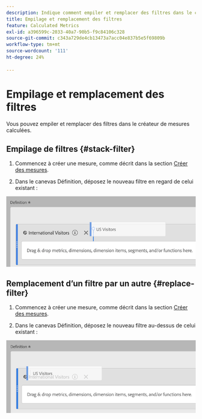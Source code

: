 ```yaml
---
description: Indique comment empiler et remplacer des filtres dans le créateur de mesures calculées.
title: Empilage et remplacement des filtres
feature: Calculated Metrics
exl-id: a396599c-2033-40a7-90b5-f9c84106c328
source-git-commit: c343a729de4cb13473a7acc04e837b5e5f69809b
workflow-type: tm+mt
source-wordcount: '111'
ht-degree: 24%

---
```


# Empilage et remplacement des filtres

Vous pouvez empiler et remplacer des filtres dans le créateur de mesures calculées.

## Empilage de filtres {#stack-filter}

1. Commencez à créer une mesure, comme décrit dans la section [Créer des mesures](/help/components/calc-metrics/cm-workflow/cm-build-metrics.md).

1. Dans le canevas Définition, déposez le nouveau filtre en regard de celui existant :

![Canevas de définition présentant la mesure Visiteurs E.U. larguée en regard de la mesure Visiteurs internationaux existante.](assets/cm_stack_seg.png)

## Remplacement dʼun filtre par un autre {#replace-filter}

1. Commencez à créer une mesure, comme décrit dans la section [Créer des mesures](/help/components/calc-metrics/cm-workflow/cm-build-metrics.md).

1. Dans le canevas Définition, déposez le nouveau filtre au-dessus de celui existant :

![Zone de travail de définition présentant les visiteurs E.U. placés au-dessus de la mesure Visiteurs internationaux.](assets/cm_replace_seg.png)

